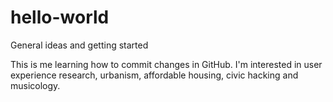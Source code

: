# hello-world
General ideas and getting started

This is me learning how to commit changes in GitHub. I'm interested in user experience research, urbanism, affordable housing, civic hacking and musicology. 
